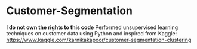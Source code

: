 # Customer-Segmentation
**I do not own the rights to this code** 
Performed unsupervised learning techniques on customer data using Python and inspired from Kaggle: 
https://www.kaggle.com/karnikakapoor/customer-segmentation-clustering

